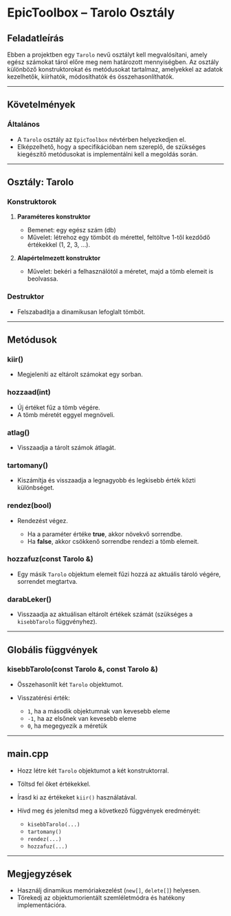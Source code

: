  
# EpicToolbox – Tarolo Osztály

## Feladatleírás

Ebben a projektben egy `Tarolo` nevű osztályt kell megvalósítani, amely egész számokat tárol előre meg nem határozott mennyiségben. Az osztály különböző konstruktorokat és metódusokat tartalmaz, amelyekkel az adatok kezelhetők, kiírhatók, módosíthatók és összehasonlíthatók.

---

## Követelmények

### Általános

* A `Tarolo` osztály az `EpicToolbox` névtérben helyezkedjen el.
* Elképzelhető, hogy a specifikációban nem szereplő, de szükséges kiegészítő metódusokat is implementálni kell a megoldás során.

---

## Osztály: Tarolo

### Konstruktorok

1. **Paraméteres konstruktor**

   * Bemenet: egy egész szám (db)
   * Művelet: létrehoz egy tömböt `db` mérettel, feltöltve 1-től kezdődő értékekkel (1, 2, 3, …).

2. **Alapértelmezett konstruktor**

   * Művelet: bekéri a felhasználótól a méretet, majd a tömb elemeit is beolvassa.

### Destruktor

* Felszabadítja a dinamikusan lefoglalt tömböt.

---

## Metódusok

### kiir()

* Megjeleníti az eltárolt számokat egy sorban.

### hozzaad(int)

* Új értéket fűz a tömb végére.
* A tömb méretét eggyel megnöveli.

### atlag()

* Visszaadja a tárolt számok átlagát.

### tartomany()

* Kiszámítja és visszaadja a legnagyobb és legkisebb érték közti különbséget.

### rendez(bool)

* Rendezést végez.

  * Ha a paraméter értéke **true**, akkor növekvő sorrendbe.
  * Ha **false**, akkor csökkenő sorrendbe rendezi a tömb elemeit.

### hozzafuz(const Tarolo &)

* Egy másik `Tarolo` objektum elemeit fűzi hozzá az aktuális tároló végére, sorrendet megtartva.

### darabLeker()

* Visszaadja az aktuálisan eltárolt értékek számát (szükséges a `kisebbTarolo` függvényhez).

---

## Globális függvények

### kisebbTarolo(const Tarolo &, const Tarolo &)

* Összehasonlít két `Tarolo` objektumot.
* Visszatérési érték:

  * `1`, ha a második objektumnak van kevesebb eleme
  * `-1`, ha az elsőnek van kevesebb eleme
  * `0`, ha megegyezik a méretük

---

## main.cpp

* Hozz létre két `Tarolo` objektumot a két konstruktorral.
* Töltsd fel őket értékekkel.
* Írasd ki az értékeket `kiir()` használatával.
* Hívd meg és jelenítsd meg a következő függvények eredményét:

  * `kisebbTarolo(...)`
  * `tartomany()`
  * `rendez(...)`
  * `hozzafuz(...)`

---

## Megjegyzések

* Használj dinamikus memóriakezelést (`new[]`, `delete[]`) helyesen.
* Törekedj az objektumorientált szemléletmódra és hatékony implementációra.

 
